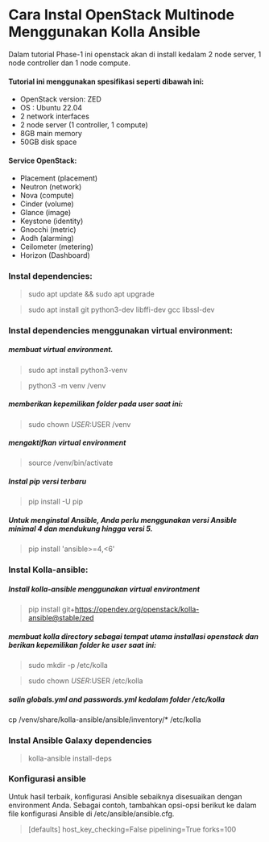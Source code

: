# Cara Instal OpenStack Multinode Menggunakan Kolla Ansible
Dalam tutorial Phase-1 ini openstack akan di install kedalam 2 node server, 1 node controller dan 1 node compute. 
#### Tutorial ini menggunakan spesifikasi seperti dibawah ini: 
- OpenStack version: ZED
- OS : Ubuntu 22.04
- 2 network interfaces
- 2 node server (1 controller, 1 compute)
- 8GB main memory
- 50GB disk space

#### Service OpenStack:
- Placement (placement)
- Neutron (network)
- Nova (compute)
- Cinder (volume)
- Glance (image)
- Keystone (identity)
- Gnocchi (metric)
- Aodh (alarming)
- Ceilometer (metering)
- Horizon (Dashboard)

### Instal dependencies:
> sudo apt update && sudo apt upgrade

> sudo apt install git python3-dev libffi-dev gcc libssl-dev

### Instal dependencies menggunakan virtual environment:
##### membuat virtual environment.
> sudo apt install python3-venv

> python3 -m venv /venv
##### memberikan kepemilikan folder pada user saat ini:
> sudo chown $USER:$USER /venv
##### mengaktifkan virtual environment
> source /venv/bin/activate
##### Instal pip versi terbaru
> pip install -U pip
##### Untuk menginstal Ansible, Anda perlu menggunakan versi Ansible minimal 4 dan mendukung hingga versi 5. 
> pip install 'ansible>=4,<6'

### Instal Kolla-ansible:
##### Install kolla-ansible menggunakan virtual environtment
> pip install git+https://opendev.org/openstack/kolla-ansible@stable/zed
##### membuat kolla directory sebagai tempat utama installasi openstack dan berikan kepemilikan folder ke user saat ini:
> sudo mkdir -p /etc/kolla

> sudo chown $USER:$USER /etc/kolla
##### salin globals.yml and passwords.yml kedalam folder /etc/kolla
cp /venv/share/kolla-ansible/ansible/inventory/* /etc/kolla

### Instal Ansible Galaxy dependencies 
> kolla-ansible install-deps

### Konfigurasi ansible
Untuk hasil terbaik, konfigurasi Ansible sebaiknya disesuaikan dengan environment Anda. Sebagai contoh, tambahkan opsi-opsi berikut ke dalam file konfigurasi Ansible di /etc/ansible/ansible.cfg.
>[defaults]
>host_key_checking=False
>pipelining=True
>forks=100
